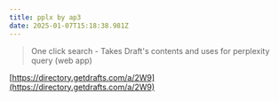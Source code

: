 ```yaml
---
title: pplx by ap3
date: 2025-01-07T15:18:38.981Z
---
```

    
> One click search - Takes Draft's contents and uses for perplexity query (web app)

[https://directory.getdrafts.com/a/2W9](https://directory.getdrafts.com/a/2W9)
